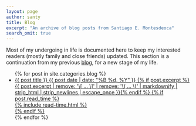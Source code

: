```yaml
---
layout: page
author: santy
title: Blog
excerpt: "An archive of blog posts from Santiago E. Montesdeoca"
search_omit: true
---
```

Most of my undergoing in life is documented here to keep my interested readers (mostly family and close friends) updated. This section is a continuation from my previous  [blog](http://santiagomontesdeoca.blogspot.com), for a new stage of my life.

<ul class="post-list">
{% for post in site.categories.blog %}
  <li><article><a href="{{ site.url }}{{ post.url }}">{{ post.title }} <span class="entry-date"><time datetime="{{ post.date | date_to_xmlschema }}">{{ post.date | date: "%B %d, %Y" }}</time></span>
    {% if post.excerpt %} <span class="excerpt">{{ post.excerpt | remove: '\[ ... \]' | remove: '\( ... \)' | markdownify | strip_html | strip_newlines | escape_once }}</span>{% endif %}
    {% if post.read_time %} <div class="read_time"><i class="fa fa-clock-o" aria-hidden="true"></i> {% include read-time.html %}</div>{% endif %}
  </a></article></li>
{% endfor %}
</ul>
